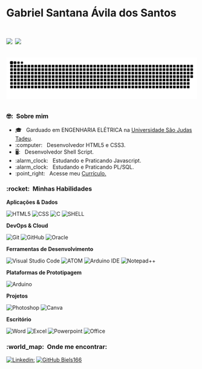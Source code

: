 <!DOCTYPE: html>
<html>
<head>
    <meta charset="UTF-8">
    <meta http-equiv="X-UA-Compatible" content="IE=edge">
    <meta name="viewport" content="width=device-width, initial-scale=1.0">
    <link rel="stylesheet" href="estilo_readme.css">
</head>
<hgroup>
    
<h1>Gabriel Santana Ávila dos Santos<h1>

 <a href="https://github.com/biels166">
 <img width="470em" src="https://github-readme-stats.vercel.app/api?username=biels166&theme=dark&show_icons=true" /></a>
 <img width="400em" src="https://github-readme-stats.vercel.app/api/top-langs/?username=biels166&layout=compact&langs_count=7&theme=dark"/>
      
![Snake animation](https://github.com/biels166/biels166/blob/output/github-contribution-grid-snake.svg)
  
  <h3>🤓: &nbsp;Sobre mim</h3>
   <ul>
     <li>🎓 &nbsp; Garduado em ENGENHARIA ELÉTRICA na <a href="https://www.usjt.br/" target="_blank">Universidade São Judas Tadeu</a>.</li>
     <li>:computer: &nbsp; Desenvolvedor HTML5 e CSS3.</li>
     <li>🖥️: &nbsp; Desenvolvedor Shell Script.</li>
     <li>:alarm_clock: &nbsp; Estudando e Praticando Javascript.</li>
     <li>:alarm_clock: &nbsp; Estudando e Praticando PL/SQL.</li>
     <li>:point_right: &nbsp; Acesse meu <a href="https://biels166.github.io/curriculo/" target="_blank">Currículo.</a></li>  
   </ul>

<h3> :rocket: &nbsp;Minhas Habilidades</h3>

**Aplicações & Dados**

  ![HTML5](https://img.shields.io/badge/HTML5-E34F26?style=for-the-badge&logo=html5&logoColor=white)
  ![CSS](https://img.shields.io/badge/CSS3-1572B6?style=for-the-badge&logo=css3&logoColor=white)
  ![C](https://img.shields.io/badge/C-00599C?style=for-the-badge&logo=c&logoColor=white)
  ![SHELL](https://img.shields.io/badge/Shell_Script-121011?style=for-the-badge&logo=gnu-bash&logoColor=green)
  
**DevOps & Cloud**

  ![Git](https://img.shields.io/badge/Git-F05032?style=for-the-badge&logo=git&logoColor=white)
  ![GitHub](https://img.shields.io/badge/GitHub-100000?style=for-the-badge&logo=github&logoColor=white)
  ![Oracle](https://img.shields.io/badge/Oracle-F80000?style=for-the-badge&logo=oracle&logoColor=black)

**Ferramentas de Desenvolvimento**

  ![Visual Studio Code](https://img.shields.io/badge/Visual_Studio_Code-0078D4?style=for-the-badge&logo=visual%20studio%20code&logoColor=white)
  ![ATOM](https://img.shields.io/badge/Atom-66595C?style=for-the-badge&logo=Atom&logoColor=white)
  ![Arduino IDE](https://img.shields.io/badge/Arduino_IDE-00979D?style=for-the-badge&logo=arduino&logoColor=white)
  ![Notepad++](https://img.shields.io/badge/Notepad++-90E59A.svg?style=for-the-badge&logo=notepad%2B%2B&logoColor=black)
 
**Plataformas de Prototipagem**

  ![Arduino](https://img.shields.io/badge/Arduino-00979D?style=for-the-badge&logo=Arduino&logoColor=white)

**Projetos**

  ![Photoshop](https://img.shields.io/badge/Adobe%20Photoshop-31A8FF?style=for-the-badge&logo=Adobe%20Photoshop&logoColor=black)
  ![Canva](https://img.shields.io/badge/Canva-%2300C4CC.svg?&style=for-the-badge&logo=Canva&logoColor=white)

**Escritório**

  ![Word](https://img.shields.io/badge/Microsoft_Word-2B579A?style=for-the-badge&logo=microsoft-word&logoColor=white)
  ![Excel](https://img.shields.io/badge/Microsoft_Excel-217346?style=for-the-badge&logo=microsoft-excel&logoColor=white)
  ![Powerpoint](https://img.shields.io/badge/Microsoft_PowerPoint-B7472A?style=for-the-badge&logo=microsoft-powerpoint&logoColor=white)
  ![Office](https://img.shields.io/badge/Microsoft_Office-D83B01?style=for-the-badge&logo=microsoft-office&logoColor=white)
 
<h3> :world_map: &nbsp;Onde me encontrar: </h3> 
  
[![Linkedin:](https://img.shields.io/badge/-GABRIEL-blue?style=flat-square&logo=Linkedin&logoColor=white&link=https://www.linkedin.com/in/bielsantos/)](https://www.linkedin.com/in/bielsantos/)
[![GitHub Biels166]( https://img.shields.io/github/followers/biels166?label=follow&style=social)](https://github.com/biels166)

 </hgroup>
</html>
